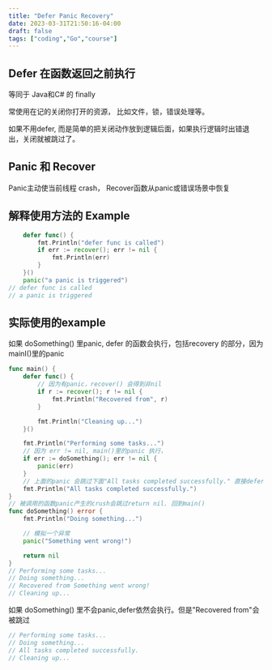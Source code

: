 ```yaml
---
title: "Defer Panic Recovery"
date: 2023-03-31T21:50:16-04:00
draft: false
tags: ["coding","Go","course"]
---
```


## Defer 在函数返回之前执行

等同于 Java和C# 的 finally

常使用在记的关闭你打开的资源， 比如文件，锁，错误处理等。

如果不用defer, 而是简单的把关闭动作放到逻辑后面，如果执行逻辑时出错退出，关闭就被跳过了。

## Panic 和 Recover

Panic主动使当前线程 crash， Recover函数从panic或错误场景中恢复

## 解释使用方法的 Example

```go
	defer func() {
		fmt.Println("defer func is called") 
		if err := recover(); err != nil {
			fmt.Println(err)
		}
	}()
	panic("a panic is triggered")
// defer func is called
// a panic is triggered
```
## 实际使用的example
如果 doSomething() 里panic, defer 的函数会执行，包括recovery 的部分，因为mainI()里的panic
```go
func main() {
    defer func() {
        // 因为有panic，recover() 会得到非nil
        if r := recover(); r != nil {
            fmt.Println("Recovered from", r)
        }

        fmt.Println("Cleaning up...")
    }()

    fmt.Println("Performing some tasks...")
    // 因为 err != nil, main()里的panic 执行，
    if err := doSomething(); err != nil {
        panic(err)
    }
    // 上面的panic 会跳过下面"All tasks completed successfully." 直接defer
    fmt.Println("All tasks completed successfully.")
}
// 被调用的函数panic产生的crush会跳过return nil. 回到main()
func doSomething() error {
    fmt.Println("Doing something...")

    // 模拟一个异常
    panic("Something went wrong!")

    return nil
}
// Performing some tasks...
// Doing something...
// Recovered from Something went wrong!
// Cleaning up...
```
如果 doSomething() 里不会panic,defer依然会执行。但是"Recovered from"会被跳过
```go
// Performing some tasks...
// Doing something...
// All tasks completed successfully.
// Cleaning up...
```